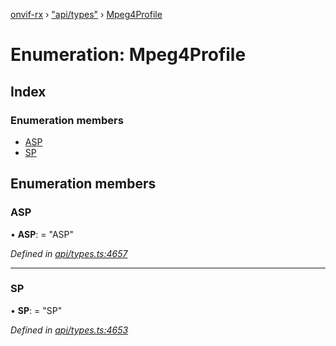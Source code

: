 [onvif-rx](../README.md) › ["api/types"](../modules/_api_types_.md) › [Mpeg4Profile](_api_types_.mpeg4profile.md)

# Enumeration: Mpeg4Profile

## Index

### Enumeration members

* [ASP](_api_types_.mpeg4profile.md#asp)
* [SP](_api_types_.mpeg4profile.md#sp)

## Enumeration members

###  ASP

• **ASP**: = "ASP"

*Defined in [api/types.ts:4657](https://github.com/patrickmichalina/onvif-rx/blob/3e9b152/src/api/types.ts#L4657)*

___

###  SP

• **SP**: = "SP"

*Defined in [api/types.ts:4653](https://github.com/patrickmichalina/onvif-rx/blob/3e9b152/src/api/types.ts#L4653)*
